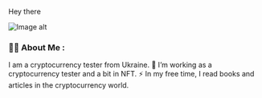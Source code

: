 Hey there 

![Image alt](https://github.com/Vandannda/Vandannda/blob/main/негер.gif)


### 👨‍💻 About Me :
I am a cryptocurrency tester  from Ukraine.
🔭 I’m working as a cryptocurrency tester and a bit in NFT.
⚡ In my free time, I read books and articles in the cryptocurrency world.
